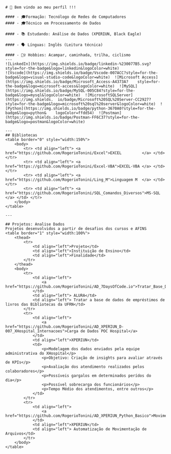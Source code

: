 <!DOCTYPE html>
<html lang="en" data-color-mode="auto" data-light-theme="light" data-dark-theme="dark_high_contrast" data-a11y-animated-images="system" data-a11y-link-underlines="true" data-google-analytics-opt-out="" data-turbo-loaded="">
    <head>
        <style data-merge-styles="true"> </style>
        <meta charset="utf-8">
    </head>

    # 🙌 Bem vindo ao meu perfil !!!
    
    #### - 🎓Formação: Tecnólogo de Redes de Computadores 
    #### - 🎓Técnico em Processamento de Dados
    
    #### - 📚 Estudando: Análise de Dados (XPERIUN, Black Eagle)
    
    #### - 🗣️ Línguas: Inglês (Leitura técnica)
    
    #### - 🚵‍♀️ Hobbies: Acampar, caminhada, trilha, ciclismo
    ---
    ![LinkedIn](https://img.shields.io/badge/linkedin-%230077B5.svg?style=for-the-badge&logo=linkedin&logoColor=white)
    ![Vscode](https://img.shields.io/badge/Vscode-007ACC?style=for-the-badge&logo=visual-studio-code&logoColor=white)  ![Microsoft Access](https://img.shields.io/badge/Microsoft_Access-A4373A?    style=for-the-badge&logo=microsoft-access&logoColor=white)  ![MySQL](https://img.shields.io/badge/MySQL-005C84?style=for-the-badge&logo=mysql&logoColor=white)  ![MicrosoftSQLServer](https://img.shields.  io/badge/Microsoft%20SQL%20Server-CC2927?style=for-the-badge&logo=microsoft%20sql%20server&logoColor=white)  ![Python](https://img.shields.io/badge/python-3670A0?style=for-the-badge&logo=python&    logoColor=ffdd54)  ![Postman](https://img.shields.io/badge/Postman-FF6C37?style=for-the-badge&logo=postman&logoColor=white)
    
    ---
    ## Bibliotecas
    <table border="0" style="width:150%">
        <body>
            <tr> <td align="left"> <a href="https://github.com/RogerioTonini/Excel">EXCEL         </a> </td> </tr>
            <tr> <td align="left"> <a href="https://github.com/RogerioTonini/Excel-VBA">EXCEL-VBA </a> </td> </tr>
            <tr> <td align="left"> <a href="https://github.com/RogerioTonini/Ling_M">Linguagem M  </a> </td> </tr>
            <tr> <td align="left"> <a href="https://github.com/RogerioTonini/SQL_Comandos_Diversos">MS-SQL </a> </td> </tr>
        </body>
    </table>
    
    ---
    
    ## Projetos: Analise Dados
    Projetos desenvolvidos a partir de desafios dos cursos e AFINS
    <table border="1" style="width:100%">
        <thead>
            <tr>
                <td align="left">Projeto</td>
                <td align="left">Instituição de Ensino</td>
                <td align="left">Finalidade</td>
            </tr>
        </thead>
        <body>
            <tr>
                <td align="left">
                    <a href="https://github.com/RogerioTonini/AD_7DaysOfCode.io">Tratar_Base_De_Dados</a>
                </td>
                <td align="left"> ALURA</td>
                <td align="left"> Tratar a base de dados de empréstimos de livros das Bibliotecas da UFRN</td>
            </tr>
            <tr>
                <td align="left">
                    <a href="https://github.com/RogerioTonini/AD_XPERIUN_D-007_XHospital_Internacoes">Carga de Dados POC Hospital</a>
                </td>
                <td align="left">XPERIUN</td>
                <td>
                    <p>Modelagem dos dados enviados pela equipe administrativa do XHospital</p>
                    <p>Objetivo: Criação de insights para avaliar através de KPIs</p>
                    <p>Avaliação dos atendimento realizados pelos colaboradores</p>
                    <p>Possíveis gargalos em determinados perídos do dia</p>
                    <p>Possível sobrecarga dos funcionários</p>
                    <p>Tempo Médio dos atendimentos, entre outros</p>
                </td>
            </tr>
            <tr>
                <td align="left">
                    <a href="https://github.com/RogerioTonini/AD_XPERIUN_Python_Basico">Movimentação_Arquivos</a>
                </td>
                <td align="left">XPERIUN</td>
                <td align="left"> Automatização de Movimentação de Arquivos</td>
            </tr>
        </body>
    </table>
</html>